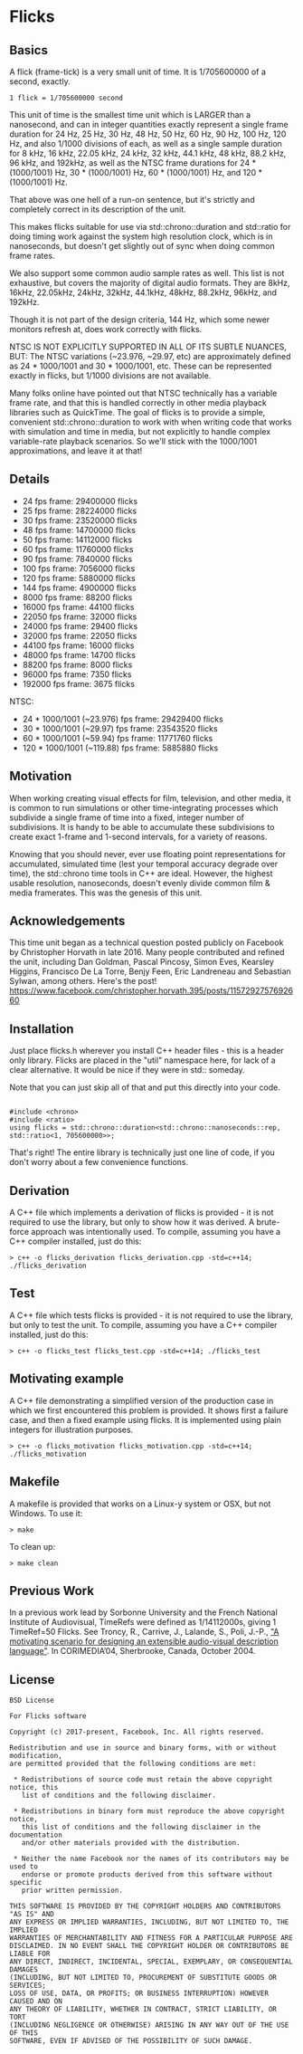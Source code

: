 # Flicks

## Basics
A flick (frame-tick) is a very small unit of time. It is 1/705600000 of a second, exactly.

    1 flick = 1/705600000 second

This unit of time is the smallest time unit which is LARGER than a nanosecond,
and can in integer quantities exactly represent a single frame duration for
24 Hz, 25 Hz, 30 Hz, 48 Hz, 50 Hz, 60 Hz, 90 Hz, 100 Hz, 120 Hz, and also 1/1000 divisions of each, 
as well as a single sample duration for 8 kHz, 16 kHz, 22.05 kHz, 24 kHz, 32 kHz, 44.1 kHz, 
48 kHz, 88.2 kHz, 96 kHz, and 192kHz, as well as the NTSC frame durations for
24 * (1000/1001) Hz, 30 * (1000/1001) Hz, 60 * (1000/1001) Hz, and 120 * (1000/1001) Hz.

That above was one hell of a run-on sentence, but it's strictly and completely correct in its 
description of the unit.

This makes flicks suitable for use via std::chrono::duration and std::ratio for doing timing work
against the system high resolution clock, which is in nanoseconds, but doesn't get slightly
out of sync when doing common frame rates.
 
We also support some common audio sample rates as well. This list is not exhaustive, but covers 
the majority of digital audio formats. They are 8kHz, 16kHz, 22.05kHz, 24kHz, 32kHz, 44.1kHz, 
48kHz, 88.2kHz, 96kHz, and 192kHz.

Though it is not part of the design criteria, 144 Hz, which some newer monitors refresh at,
does work correctly with flicks.

NTSC IS NOT EXPLICITLY SUPPORTED IN ALL OF ITS SUBTLE NUANCES, BUT:
The NTSC variations (~23.976, ~29.97, etc) are approximately defined as 24 * 1000/1001 and
30 * 1000/1001, etc. These can be represented exactly in flicks, but 1/1000 divisions are not
available. 

Many folks online have pointed out that NTSC technically has a variable frame rate,
and that this is handled correctly in other media playback libraries such as QuickTime. 
The goal of flicks is to provide a simple, convenient std::chrono::duration to work
with when writing code that works with simulation and time in media, but not explicitly to 
handle complex variable-rate playback scenarios. So we'll stick with the 1000/1001 approximations, 
and leave it at that!

## Details

* 24 fps frame:     29400000 flicks
* 25 fps frame:     28224000 flicks
* 30 fps frame:     23520000 flicks
* 48 fps frame:     14700000 flicks
* 50 fps frame:     14112000 flicks
* 60 fps frame:     11760000 flicks
* 90 fps frame:      7840000 flicks
* 100 fps frame:     7056000 flicks
* 120 fps frame:     5880000 flicks
* 144 fps frame:     4900000 flicks
* 8000 fps frame:      88200 flicks
* 16000 fps frame:     44100 flicks
* 22050 fps frame:     32000 flicks
* 24000 fps frame:     29400 flicks
* 32000 fps frame:     22050 flicks
* 44100 fps frame:     16000 flicks
* 48000 fps frame:     14700 flicks
* 88200 fps frame:      8000 flicks
* 96000 fps frame:      7350 flicks
* 192000 fps frame:     3675 flicks

NTSC:

* 24 * 1000/1001 (~23.976) fps frame:    29429400 flicks
* 30 * 1000/1001 (~29.97)  fps frame:    23543520 flicks
* 60 * 1000/1001 (~59.94) fps frame:     11771760 flicks
* 120 * 1000/1001 (~119.88) fps frame:    5885880 flicks

## Motivation

When working creating visual effects for film, television, and other media, it is common
to run simulations or other time-integrating processes which subdivide a single frame of time
into a fixed, integer number of subdivisions. It is handy to be able to accumulate these 
subdivisions to create exact 1-frame and 1-second intervals, for a variety of reasons. 

Knowing that you should never, ever use floating point representations for accumulated, 
simulated time (lest your temporal accuracy degrade over time), the std::chrono time tools
in C++ are ideal. However, the highest usable resolution, nanoseconds, doesn't evenly divide
common film & media framerates. This was the genesis of this unit.

## Acknowledgements

This time unit began as a technical question posted publicly on Facebook by Christopher Horvath
in late 2016. Many people contributed and refined the unit, including Dan Goldman, Pascal Pincosy,
Simon Eves, Kearsley Higgins, Francisco De La Torre, Benjy Feen, Eric Landreneau and Sebastian Sylwan,
among others. Here's the post!
https://www.facebook.com/christopher.horvath.395/posts/1157292757692660

## Installation
Just place flicks.h wherever you install C++ header files - this is a header only library. Flicks are placed
in the "util" namespace here, for lack of a clear alternative. It would be nice if they were in std:: someday.

Note that you can just skip all of that and put this directly into your code. 

```

#include <chrono>
#include <ratio>
using flicks = std::chrono::duration<std::chrono::nanoseconds::rep, std::ratio<1, 705600000>>;

```

That's right! The entire library is technically just one line of code, if you don't worry about a 
few convenience functions.

## Derivation
A C++ file which implements a derivation of flicks is provided - it is not required to use the library,
but only to show how it was derived. A brute-force approach was intentionally used. To compile, assuming
you have a C++ compiler installed, just do this:

    > c++ -o flicks_derivation flicks_derivation.cpp -std=c++14; ./flicks_derivation

## Test
A C++ file which tests flicks is provided - it is not required to use the library,
but only to test the unit. To compile, assuming you have a C++ compiler installed, just do this:

    > c++ -o flicks_test flicks_test.cpp -std=c++14; ./flicks_test

## Motivating example
A C++ file demonstrating a simplified version of the production case in which we first encountered
this problem is provided. It shows first a failure case, and then a fixed example using flicks. It
is implemented using plain integers for illustration purposes.

    > c++ -o flicks_motivation flicks_motivation.cpp -std=c++14; ./flicks_motivation

## Makefile
A makefile is provided that works on a Linux-y system or OSX, but not Windows. To use it:

    > make

To clean up:

    > make clean

## Previous Work

In a previous work lead by Sorbonne University and the French National Institute of Audiovisual, 
TimeRefs were defined as 1/14112000s, giving 1 TimeRef=50 Flicks. 
See Troncy, R., Carrive, J., Lalande, S., Poli, J.-P., ["A motivating scenario for designing an extensible 
audio-visual description language"](http://www.eurecom.fr/~troncy/Publications/Troncy-corimedia04.pdf). In CORIMEDIA’04, Sherbrooke, Canada, October 2004.

## License

    BSD License

    For Flicks software

    Copyright (c) 2017-present, Facebook, Inc. All rights reserved.

    Redistribution and use in source and binary forms, with or without modification,
    are permitted provided that the following conditions are met:
    
     * Redistributions of source code must retain the above copyright notice, this
       list of conditions and the following disclaimer.
    
     * Redistributions in binary form must reproduce the above copyright notice,
       this list of conditions and the following disclaimer in the documentation
       and/or other materials provided with the distribution.

     * Neither the name Facebook nor the names of its contributors may be used to
       endorse or promote products derived from this software without specific
       prior written permission.

    THIS SOFTWARE IS PROVIDED BY THE COPYRIGHT HOLDERS AND CONTRIBUTORS "AS IS" AND
    ANY EXPRESS OR IMPLIED WARRANTIES, INCLUDING, BUT NOT LIMITED TO, THE IMPLIED
    WARRANTIES OF MERCHANTABILITY AND FITNESS FOR A PARTICULAR PURPOSE ARE
    DISCLAIMED. IN NO EVENT SHALL THE COPYRIGHT HOLDER OR CONTRIBUTORS BE LIABLE FOR
    ANY DIRECT, INDIRECT, INCIDENTAL, SPECIAL, EXEMPLARY, OR CONSEQUENTIAL DAMAGES
    (INCLUDING, BUT NOT LIMITED TO, PROCUREMENT OF SUBSTITUTE GOODS OR SERVICES;
    LOSS OF USE, DATA, OR PROFITS; OR BUSINESS INTERRUPTION) HOWEVER CAUSED AND ON
    ANY THEORY OF LIABILITY, WHETHER IN CONTRACT, STRICT LIABILITY, OR TORT
    (INCLUDING NEGLIGENCE OR OTHERWISE) ARISING IN ANY WAY OUT OF THE USE OF THIS
    SOFTWARE, EVEN IF ADVISED OF THE POSSIBILITY OF SUCH DAMAGE.


